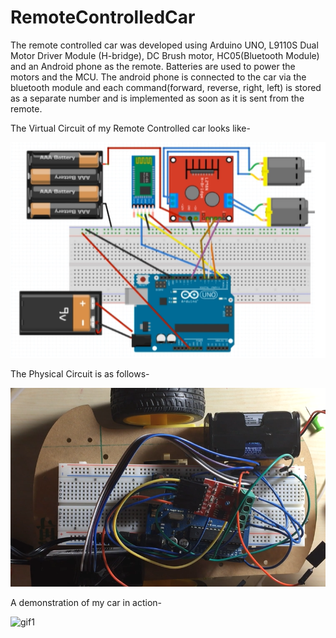 # RemoteControlledCar

The remote controlled car was developed using Arduino UNO, L9110S Dual Motor Driver Module (H-bridge), DC Brush motor, HC05(Bluetooth Module) and an Android phone as the remote.
Batteries are used to power the motors and the MCU.
The android phone is connected to the car via the bluetooth module and each command(forward, reverse, right, left) is stored as a separate number and is implemented as soon as it
is sent from the remote.


The Virtual Circuit of my Remote Controlled car looks like-

![png1](resources/rccarckt.PNG)


The Physical Circuit is as follows-

![png2](resources/rccarphy.PNG)



A demonstration of my car in action-

![gif1](resources/rccarvid.gif)
